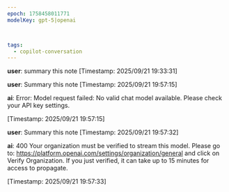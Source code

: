 ```yaml
---
epoch: 1758458011771
modelKey: gpt-5|openai



tags:
  - copilot-conversation
---
```


**user**: summary this note
[Timestamp: 2025/09/21 19:33:31]

**user**: Summary this note
[Timestamp: 2025/09/21 19:57:15]

**ai**: Error: Model request failed: No valid chat model available. Please check your API key settings.


[Timestamp: 2025/09/21 19:57:15]

**user**: Summary this note
[Timestamp: 2025/09/21 19:57:32]

**ai**: 400 Your organization must be verified to stream this model. Please go to: https://platform.openai.com/settings/organization/general and click on Verify Organization. If you just verified, it can take up to 15 minutes for access to propagate.


[Timestamp: 2025/09/21 19:57:33]